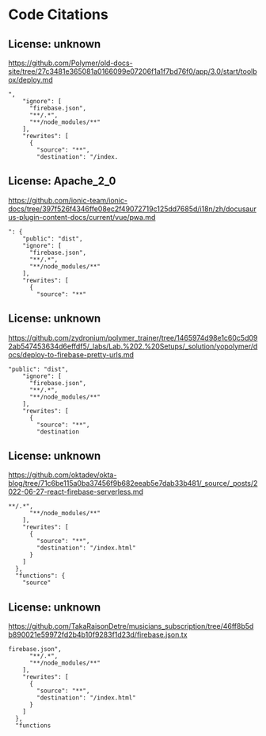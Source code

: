 # Code Citations

## License: unknown

https://github.com/Polymer/old-docs-site/tree/27c3481e365081a0166099e07206f1a1f7bd76f0/app/3.0/start/toolbox/deploy.md

```
",
    "ignore": [
      "firebase.json",
      "**/.*",
      "**/node_modules/**"
    ],
    "rewrites": [
      {
        "source": "**",
        "destination": "/index.
```

## License: Apache_2_0

https://github.com/ionic-team/ionic-docs/tree/397f526f4346ffe08ec2f49072719c125dd7685d/i18n/zh/docusaurus-plugin-content-docs/current/vue/pwa.md

```
": {
    "public": "dist",
    "ignore": [
      "firebase.json",
      "**/.*",
      "**/node_modules/**"
    ],
    "rewrites": [
      {
        "source": "**"
```

## License: unknown

https://github.com/zydronium/polymer_trainer/tree/1465974d98e1c60c5d092ab547453634d6effdf5/_labs/Lab.%202.%20Setups/_solution/yopolymer/docs/deploy-to-firebase-pretty-urls.md

```
"public": "dist",
    "ignore": [
      "firebase.json",
      "**/.*",
      "**/node_modules/**"
    ],
    "rewrites": [
      {
        "source": "**",
        "destination
```

## License: unknown

https://github.com/oktadev/okta-blog/tree/71c6be115a0ba37456f9b682eeab5e7dab33b481/_source/_posts/2022-06-27-react-firebase-serverless.md

```
**/.*",
      "**/node_modules/**"
    ],
    "rewrites": [
      {
        "source": "**",
        "destination": "/index.html"
      }
    ]
  },
  "functions": {
    "source"
```

## License: unknown

https://github.com/TakaRaisonDetre/musicians_subscription/tree/46ff8b5db890021e59972fd2b4b10f9283f1d23d/firebase.json.tx

```
firebase.json",
      "**/.*",
      "**/node_modules/**"
    ],
    "rewrites": [
      {
        "source": "**",
        "destination": "/index.html"
      }
    ]
  },
  "functions
```
